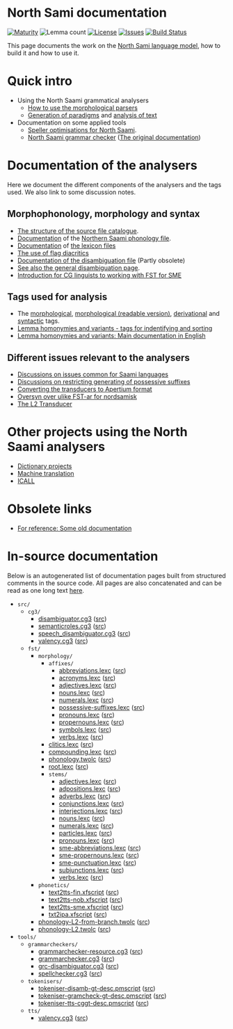 # North Sami documentation

[![Maturity](https://img.shields.io/endpoint?url=https%3A%2F%2Fraw.githubusercontent.com%2Fgiellalt%2Flang-sme%2Fgh-pages%2Fmaturity.json)](https://giellalt.github.io/MaturityClassification.html)
![Lemma count](https://img.shields.io/endpoint?url=https%3A%2F%2Fraw.githubusercontent.com%2Fgiellalt%2Flang-sme%2Fgh-pages%2Flemmacount.json)
[![License](https://img.shields.io/github/license/giellalt/lang-sme)](https://github.com/giellalt/lang-sme/blob/main/LICENSE)
[![Issues](https://img.shields.io/github/issues/giellalt/lang-sme)](https://github.com/giellalt/lang-sme/issues)
[![Build Status](https://divvun-tc.giellalt.org/api/github/v1/repository/giellalt/lang-sme/main/badge.svg)](https://github.com/giellalt/lang-sme/actions)

This page documents the work on the [North Sami language model](http://github.com/giellalt/lang-sme), how to build it and how to use it.

# Quick intro

- Using the North Saami grammatical analysers
	-   [How to use the morphological parsers](/tools/docu-sme-manual.html)
	-   [Generation of paradigms](http://giellatekno.uit.no/cgi/p-sme.sme.html) and
    [analysis of text](http://giellatekno.uit.no/cgi/d-sme.sme.html)
- Documentation on some applied tools
	- [Speller optimisations for North Saami](SpellerConfiguration.html).
	- [North Saami grammar checker](gramcheck/index.md) ([The original documentation](https://giellalt.github.io/proof/gramcheck/NortSaamiGrammarchecker.html))
    


# Documentation of the analysers
Here we document the different components of the analysers and the tags used. We also link to some discussion notes.

## Morphophonology, morphology and syntax

-   [The structure of the source file catalogue](/infra/infraremake/NewinfraCatalogues.html).
-   [Documentation](docu-sme-twol.html) of the
    [Northern Saami phonology file](https://giellalt.com/giellalt/lang-sme/src/fst/phonology.twolc).
-   [Documentation](docu-sme-lex.html) of
    [the lexicon files](https://giellalt.com/giellalt/lang-sme/src/fst/)
-   [The use of flag diacritics](docu-sme-flag-diacritics.html)
-   [Documentation of the disambiguation file](docu-sme-dis.html) (Partly obsolete)
-   [See also the general disambiguation page](/ling/docu-disambiguation.html).
-   [Introduction for CG linguists to working with FST for SME](sme-fst-guide.md)

## Tags used for analysis

-   The [morphological](docu-sme-grammartags.html),
    [morphological (readable version)](docu-mini-smi-grammartags.html), [derivational](https://giellalt.github.io/lang/common/DerivationOverview.html) and
    [syntactic](/lang/common/docu-sme-syntaxtags.html) tags.
-   [Lemma homonymies and variants - tags for indentifying and sorting](/lang/smi/lemma.html)
-   [Lemma homonymies and variants: Main documentation in English](/common/Variation_in_lexc.html)

## Different issues relevant to the analysers

-   [Discussions on issues common for Saami languages](/lang/smi/index.html)
-   [Discussions on restricting generating of possessive suffixes](PXdiscussion.html)
-   [Converting the transducers to Apertium format](ConvertingToApertium.html)
-   [Oversyn over ulike FST-ar for nordsamisk](KompilereFST.html)
-   [The L2 Transducer](TheL2Transducer.html)



# Other projects using the North Saami analysers

-   [Dictionary projects](/dicts/dicts.html)
-   [Machine translation](/mt/MachineTranslation.html)
-   [ICALL](https://giellalt.uit.no/ped/index.html)

# Obsolete links

- [For reference: Some old documentation](old-documentation.md)

# In-source documentation

Below is an autogenerated list of documentation pages built from structured
comments in the source code. All pages are also concatenated and can be read
as one long text [here](sme.md).

* `src/`
    * `cg3/`
        * [disambiguator.cg3](src-cg3-disambiguator.cg3.html) ([src](https://github.com/giellalt/lang-sme/blob/main/src/cg3/disambiguator.cg3))
        * [semanticroles.cg3](src-cg3-semanticroles.cg3.html) ([src](https://github.com/giellalt/lang-sme/blob/main/src/cg3/semanticroles.cg3))
        * [speech_disambiguator.cg3](src-cg3-speech_disambiguator.cg3.html) ([src](https://github.com/giellalt/lang-sme/blob/main/src/cg3/speech_disambiguator.cg3))
        * [valency.cg3](src-cg3-valency.cg3.html) ([src](https://github.com/giellalt/lang-sme/blob/main/src/cg3/valency.cg3))
    * `fst/`
        * `morphology/`
            * `affixes/`
                * [abbreviations.lexc](src-fst-morphology-affixes-abbreviations.lexc.html) ([src](https://github.com/giellalt/lang-sme/blob/main/src/fst/morphology/affixes/abbreviations.lexc))
                * [acronyms.lexc](src-fst-morphology-affixes-acronyms.lexc.html) ([src](https://github.com/giellalt/lang-sme/blob/main/src/fst/morphology/affixes/acronyms.lexc))
                * [adjectives.lexc](src-fst-morphology-affixes-adjectives.lexc.html) ([src](https://github.com/giellalt/lang-sme/blob/main/src/fst/morphology/affixes/adjectives.lexc))
                * [nouns.lexc](src-fst-morphology-affixes-nouns.lexc.html) ([src](https://github.com/giellalt/lang-sme/blob/main/src/fst/morphology/affixes/nouns.lexc))
                * [numerals.lexc](src-fst-morphology-affixes-numerals.lexc.html) ([src](https://github.com/giellalt/lang-sme/blob/main/src/fst/morphology/affixes/numerals.lexc))
                * [possessive-suffixes.lexc](src-fst-morphology-affixes-possessive-suffixes.lexc.html) ([src](https://github.com/giellalt/lang-sme/blob/main/src/fst/morphology/affixes/possessive-suffixes.lexc))
                * [pronouns.lexc](src-fst-morphology-affixes-pronouns.lexc.html) ([src](https://github.com/giellalt/lang-sme/blob/main/src/fst/morphology/affixes/pronouns.lexc))
                * [propernouns.lexc](src-fst-morphology-affixes-propernouns.lexc.html) ([src](https://github.com/giellalt/lang-sme/blob/main/src/fst/morphology/affixes/propernouns.lexc))
                * [symbols.lexc](src-fst-morphology-affixes-symbols.lexc.html) ([src](https://github.com/giellalt/lang-sme/blob/main/src/fst/morphology/affixes/symbols.lexc))
                * [verbs.lexc](src-fst-morphology-affixes-verbs.lexc.html) ([src](https://github.com/giellalt/lang-sme/blob/main/src/fst/morphology/affixes/verbs.lexc))
            * [clitics.lexc](src-fst-morphology-clitics.lexc.html) ([src](https://github.com/giellalt/lang-sme/blob/main/src/fst/morphology/clitics.lexc))
            * [compounding.lexc](src-fst-morphology-compounding.lexc.html) ([src](https://github.com/giellalt/lang-sme/blob/main/src/fst/morphology/compounding.lexc))
            * [phonology.twolc](src-fst-morphology-phonology.twolc.html) ([src](https://github.com/giellalt/lang-sme/blob/main/src/fst/morphology/phonology.twolc))
            * [root.lexc](src-fst-morphology-root.lexc.html) ([src](https://github.com/giellalt/lang-sme/blob/main/src/fst/morphology/root.lexc))
            * `stems/`
                * [adjectives.lexc](src-fst-morphology-stems-adjectives.lexc.html) ([src](https://github.com/giellalt/lang-sme/blob/main/src/fst/morphology/stems/adjectives.lexc))
                * [adpositions.lexc](src-fst-morphology-stems-adpositions.lexc.html) ([src](https://github.com/giellalt/lang-sme/blob/main/src/fst/morphology/stems/adpositions.lexc))
                * [adverbs.lexc](src-fst-morphology-stems-adverbs.lexc.html) ([src](https://github.com/giellalt/lang-sme/blob/main/src/fst/morphology/stems/adverbs.lexc))
                * [conjunctions.lexc](src-fst-morphology-stems-conjunctions.lexc.html) ([src](https://github.com/giellalt/lang-sme/blob/main/src/fst/morphology/stems/conjunctions.lexc))
                * [interjections.lexc](src-fst-morphology-stems-interjections.lexc.html) ([src](https://github.com/giellalt/lang-sme/blob/main/src/fst/morphology/stems/interjections.lexc))
                * [nouns.lexc](src-fst-morphology-stems-nouns.lexc.html) ([src](https://github.com/giellalt/lang-sme/blob/main/src/fst/morphology/stems/nouns.lexc))
                * [numerals.lexc](src-fst-morphology-stems-numerals.lexc.html) ([src](https://github.com/giellalt/lang-sme/blob/main/src/fst/morphology/stems/numerals.lexc))
                * [particles.lexc](src-fst-morphology-stems-particles.lexc.html) ([src](https://github.com/giellalt/lang-sme/blob/main/src/fst/morphology/stems/particles.lexc))
                * [pronouns.lexc](src-fst-morphology-stems-pronouns.lexc.html) ([src](https://github.com/giellalt/lang-sme/blob/main/src/fst/morphology/stems/pronouns.lexc))
                * [sme-abbreviations.lexc](src-fst-morphology-stems-sme-abbreviations.lexc.html) ([src](https://github.com/giellalt/lang-sme/blob/main/src/fst/morphology/stems/sme-abbreviations.lexc))
                * [sme-propernouns.lexc](src-fst-morphology-stems-sme-propernouns.lexc.html) ([src](https://github.com/giellalt/lang-sme/blob/main/src/fst/morphology/stems/sme-propernouns.lexc))
                * [sme-punctuation.lexc](src-fst-morphology-stems-sme-punctuation.lexc.html) ([src](https://github.com/giellalt/lang-sme/blob/main/src/fst/morphology/stems/sme-punctuation.lexc))
                * [subjunctions.lexc](src-fst-morphology-stems-subjunctions.lexc.html) ([src](https://github.com/giellalt/lang-sme/blob/main/src/fst/morphology/stems/subjunctions.lexc))
                * [verbs.lexc](src-fst-morphology-stems-verbs.lexc.html) ([src](https://github.com/giellalt/lang-sme/blob/main/src/fst/morphology/stems/verbs.lexc))
        * `phonetics/`
            * [text2tts-fin.xfscript](src-fst-phonetics-text2tts-fin.xfscript.html) ([src](https://github.com/giellalt/lang-sme/blob/main/src/fst/phonetics/text2tts-fin.xfscript))
            * [text2tts-nob.xfscript](src-fst-phonetics-text2tts-nob.xfscript.html) ([src](https://github.com/giellalt/lang-sme/blob/main/src/fst/phonetics/text2tts-nob.xfscript))
            * [text2tts-sme.xfscript](src-fst-phonetics-text2tts-sme.xfscript.html) ([src](https://github.com/giellalt/lang-sme/blob/main/src/fst/phonetics/text2tts-sme.xfscript))
            * [txt2ipa.xfscript](src-fst-phonetics-txt2ipa.xfscript.html) ([src](https://github.com/giellalt/lang-sme/blob/main/src/fst/phonetics/txt2ipa.xfscript))
        * [phonology-L2-from-branch.twolc](src-fst-phonology-L2-from-branch.twolc.html) ([src](https://github.com/giellalt/lang-sme/blob/main/src/fst/phonology-L2-from-branch.twolc))
        * [phonology-L2.twolc](src-fst-phonology-L2.twolc.html) ([src](https://github.com/giellalt/lang-sme/blob/main/src/fst/phonology-L2.twolc))
* `tools/`
    * `grammarcheckers/`
        * [grammarchecker-resource.cg3](tools-grammarcheckers-grammarchecker-resource.cg3.html) ([src](https://github.com/giellalt/lang-sme/blob/main/tools/grammarcheckers/grammarchecker-resource.cg3))
        * [grammarchecker.cg3](tools-grammarcheckers-grammarchecker.cg3.html) ([src](https://github.com/giellalt/lang-sme/blob/main/tools/grammarcheckers/grammarchecker.cg3))
        * [grc-disambiguator.cg3](tools-grammarcheckers-grc-disambiguator.cg3.html) ([src](https://github.com/giellalt/lang-sme/blob/main/tools/grammarcheckers/grc-disambiguator.cg3))
        * [spellchecker.cg3](tools-grammarcheckers-spellchecker.cg3.html) ([src](https://github.com/giellalt/lang-sme/blob/main/tools/grammarcheckers/spellchecker.cg3))
    * `tokenisers/`
        * [tokeniser-disamb-gt-desc.pmscript](tools-tokenisers-tokeniser-disamb-gt-desc.pmscript.html) ([src](https://github.com/giellalt/lang-sme/blob/main/tools/tokenisers/tokeniser-disamb-gt-desc.pmscript))
        * [tokeniser-gramcheck-gt-desc.pmscript](tools-tokenisers-tokeniser-gramcheck-gt-desc.pmscript.html) ([src](https://github.com/giellalt/lang-sme/blob/main/tools/tokenisers/tokeniser-gramcheck-gt-desc.pmscript))
        * [tokeniser-tts-cggt-desc.pmscript](tools-tokenisers-tokeniser-tts-cggt-desc.pmscript.html) ([src](https://github.com/giellalt/lang-sme/blob/main/tools/tokenisers/tokeniser-tts-cggt-desc.pmscript))
    * `tts/`
        * [valency.cg3](tools-tts-valency.cg3.html) ([src](https://github.com/giellalt/lang-sme/blob/main/tools/tts/valency.cg3))

